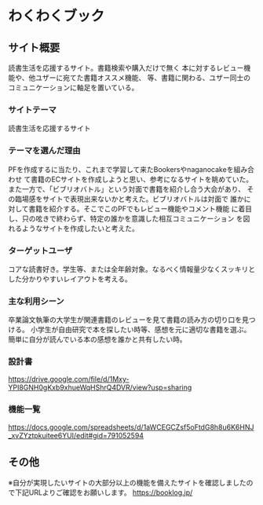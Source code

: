 # わくわくブック

## サイト概要
読書生活を応援するサイト。書籍検索や購入だけで無く
本に対するレビュー機能や、他ユザーに宛てた書籍オススメ機能、
等、書籍に関わる、ユザー同士のコミュニケーションに軸足を置いている。

### サイトテーマ
読書生活を応援するサイト

### テーマを選んだ理由
PFを作成するに当たり、これまで学習して来たBookersやnaganocakeを組み合わせ
て書籍のECサイトを作成しようと思い、参考になるサイトを眺めていた。
また一方で、「ビブリオバトル」という対面で書籍を紹介し合う大会があり、
その臨場感をサイトで表現出来ないかと考えた。ビブリオバトルは対面で
誰かに対して書籍を紹介する。そこでこのPFでもレビュー機能やコメント機能
に着目し、只の呟きで終わらず、特定の誰かを意識した相互コミュニケーション
を図れるようなサイトを作成したいと考えた。

### ターゲットユーザ
コアな読書好き。学生等、または全年齢対象。なるべく情報量少なくスッキリとした分かりやすいレイアウトを考える。

### 主な利用シーン
卒業論文執筆の大学生が関連書籍のレビューを見て書籍の読み方の切り口を見つける。
小学生が自由研究で本を探したい時等、感想を元に適切な書籍を選ぶ。
簡単に自分が読んでいる本の感想を誰かと共有したい時。

### 設計書
https://drive.google.com/file/d/1Mxy-YPI8GNH0gKxb9xhueWqHShrQ4DVR/view?usp=sharing


### 機能一覧
https://docs.google.com/spreadsheets/d/1aWCEGCZsf5oFtdG8h8u6K6HNJ_xvZYztpkuitee6YUI/edit#gid=791052594

## その他
※自分が実現したいサイトの大部分以上の機能を備えたサイトを確認しましたので下記URLよりご確認をお願いします。
https://booklog.jp/